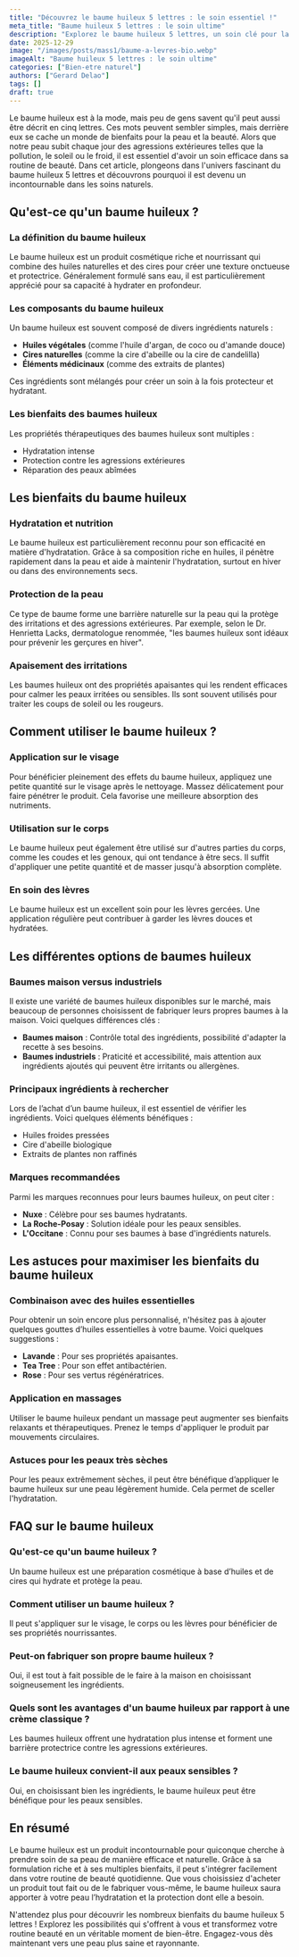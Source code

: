 ```yaml
---
title: "Découvrez le baume huileux 5 lettres : le soin essentiel !"
meta_title: "Baume huileux 5 lettres : le soin ultime"
description: "Explorez le baume huileux 5 lettres, un soin clé pour la peau. Découvrez ses bienfaits et comment l'intégrer à votre routine beauté."
date: 2025-12-29
image: "/images/posts/mass1/baume-a-levres-bio.webp"
imageAlt: "Baume huileux 5 lettres : le soin ultime"
categories: ["Bien-etre naturel"]
authors: ["Gerard Delao"]
tags: []
draft: true
---
```


Le baume huileux est à la mode, mais peu de gens savent qu'il peut aussi être décrit en cinq lettres. Ces mots peuvent sembler simples, mais derrière eux se cache un monde de bienfaits pour la peau et la beauté. Alors que notre peau subit chaque jour des agressions extérieures telles que la pollution, le soleil ou le froid, il est essentiel d'avoir un soin efficace dans sa routine de beauté. Dans cet article, plongeons dans l'univers fascinant du baume huileux 5 lettres et découvrons pourquoi il est devenu un incontournable dans les soins naturels.

## Qu'est-ce qu'un baume huileux ?

### La définition du baume huileux
Le baume huileux est un produit cosmétique riche et nourrissant qui combine des huiles naturelles et des cires pour créer une texture onctueuse et protectrice. Généralement formulé sans eau, il est particulièrement apprécié pour sa capacité à hydrater en profondeur.

### Les composants du baume huileux
Un baume huileux est souvent composé de divers ingrédients naturels :
- **Huiles végétales** (comme l'huile d'argan, de coco ou d'amande douce)
- **Cires naturelles** (comme la cire d'abeille ou la cire de candelilla)
- **Éléments médicinaux** (comme des extraits de plantes)

Ces ingrédients sont mélangés pour créer un soin à la fois protecteur et hydratant.

### Les bienfaits des baumes huileux
Les propriétés thérapeutiques des baumes huileux sont multiples :
- Hydratation intense
- Protection contre les agressions extérieures
- Réparation des peaux abîmées

## Les bienfaits du baume huileux

### Hydratation et nutrition
Le baume huileux est particulièrement reconnu pour son efficacité en matière d'hydratation. Grâce à sa composition riche en huiles, il pénètre rapidement dans la peau et aide à maintenir l'hydratation, surtout en hiver ou dans des environnements secs.

### Protection de la peau
Ce type de baume forme une barrière naturelle sur la peau qui la protège des irritations et des agressions extérieures. Par exemple, selon le Dr. Henrietta Lacks, dermatologue renommée, "les baumes huileux sont idéaux pour prévenir les gerçures en hiver".

### Apaisement des irritations
Les baumes huileux ont des propriétés apaisantes qui les rendent efficaces pour calmer les peaux irritées ou sensibles. Ils sont souvent utilisés pour traiter les coups de soleil ou les rougeurs.

## Comment utiliser le baume huileux ?

### Application sur le visage
Pour bénéficier pleinement des effets du baume huileux, appliquez une petite quantité sur le visage après le nettoyage. Massez délicatement pour faire pénétrer le produit. Cela favorise une meilleure absorption des nutriments.

### Utilisation sur le corps
Le baume huileux peut également être utilisé sur d'autres parties du corps, comme les coudes et les genoux, qui ont tendance à être secs. Il suffit d'appliquer une petite quantité et de masser jusqu'à absorption complète.

### En soin des lèvres
Le baume huileux est un excellent soin pour les lèvres gercées. Une application régulière peut contribuer à garder les lèvres douces et hydratées.

## Les différentes options de baumes huileux

### Baumes maison versus industriels
Il existe une variété de baumes huileux disponibles sur le marché, mais beaucoup de personnes choisissent de fabriquer leurs propres baumes à la maison. Voici quelques différences clés :
- **Baumes maison** : Contrôle total des ingrédients, possibilité d'adapter la recette à ses besoins.
- **Baumes industriels** : Praticité et accessibilité, mais attention aux ingrédients ajoutés qui peuvent être irritants ou allergènes.

### Principaux ingrédients à rechercher
Lors de l’achat d’un baume huileux, il est essentiel de vérifier les ingrédients. Voici quelques éléments bénéfiques :
- Huiles froides pressées
- Cire d'abeille biologique
- Extraits de plantes non raffinés

### Marques recommandées
Parmi les marques reconnues pour leurs baumes huileux, on peut citer :
- **Nuxe** : Célèbre pour ses baumes hydratants.
- **La Roche-Posay** : Solution idéale pour les peaux sensibles.
- **L'Occitane** : Connu pour ses baumes à base d'ingrédients naturels.

## Les astuces pour maximiser les bienfaits du baume huileux

### Combinaison avec des huiles essentielles
Pour obtenir un soin encore plus personnalisé, n'hésitez pas à ajouter quelques gouttes d’huiles essentielles à votre baume. Voici quelques suggestions :
- **Lavande** : Pour ses propriétés apaisantes.
- **Tea Tree** : Pour son effet antibactérien.
- **Rose** : Pour ses vertus régénératrices.

### Application en massages
Utiliser le baume huileux pendant un massage peut augmenter ses bienfaits relaxants et thérapeutiques. Prenez le temps d'appliquer le produit par mouvements circulaires.

### Astuces pour les peaux très sèches
Pour les peaux extrêmement sèches, il peut être bénéfique d’appliquer le baume huileux sur une peau légèrement humide. Cela permet de sceller l'hydratation.

## FAQ sur le baume huileux

### Qu'est-ce qu'un baume huileux ?
Un baume huileux est une préparation cosmétique à base d’huiles et de cires qui hydrate et protège la peau.

### Comment utiliser un baume huileux ?
Il peut s'appliquer sur le visage, le corps ou les lèvres pour bénéficier de ses propriétés nourrissantes.

### Peut-on fabriquer son propre baume huileux ?
Oui, il est tout à fait possible de le faire à la maison en choisissant soigneusement les ingrédients.

### Quels sont les avantages d'un baume huileux par rapport à une crème classique ?
Les baumes huileux offrent une hydratation plus intense et forment une barrière protectrice contre les agressions extérieures.

### Le baume huileux convient-il aux peaux sensibles ?
Oui, en choisissant bien les ingrédients, le baume huileux peut être bénéfique pour les peaux sensibles.

## En résumé

Le baume huileux est un produit incontournable pour quiconque cherche à prendre soin de sa peau de manière efficace et naturelle. Grâce à sa formulation riche et à ses multiples bienfaits, il peut s'intégrer facilement dans votre routine de beauté quotidienne. Que vous choisissiez d'acheter un produit tout fait ou de le fabriquer vous-même, le baume huileux saura apporter à votre peau l’hydratation et la protection dont elle a besoin.

N'attendez plus pour découvrir les nombreux bienfaits du baume huileux 5 lettres ! Explorez les possibilités qui s'offrent à vous et transformez votre routine beauté en un véritable moment de bien-être. Engagez-vous dès maintenant vers une peau plus saine et rayonnante.


